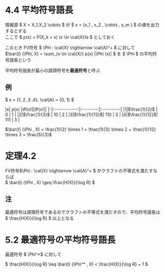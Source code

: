 # 4.4 平均符号語長
情報源 $ X = X\_1,X\_2 \cdots $ が $ x = \{x\_1 , x\_2 , \cdots , x\_m \} $ の値を出力するとする  
ここで $ p(x)  = P(X\_k = x) (x \in \cal{X})a $ としておく

このとき FV符号 $ \Phi : \cal{X} \rightarrow \cal{A}^+ $ に対して  
$\bar{l} (\Phi, X) = \sum\_{x \in \cal{X}} p(x) |\Phi (x)| $ を $ \Phi $ の平均符号語長という

平均符号語長が最小の語頭符号を**最適符号**と呼ぶ

## 例
$ x = \{1, 2 ,3 ,4\}, \cal{A} = \{0, 1\} $

|x|    $p(x)$    |$\Phi (x)$|$|\Phi(x)|$|
|-|:------------:|:--------:|:---------:|
|1|$\frac{1}{2}$ |    0     |     1     |
|2|$\frac{1}{3}$ |   10     |     2     |
|3|$\frac{1}{12}$|   110    |     3     |
|4|$\frac{1}{12}$|   111    |     3     |

$\bar{l} (\Phi , X) = \frac{1}{2} \times 1 + \frac{1}{3} \times 2 + \frac{1}{12} \times 3 = \frac{5}{3}$

# 定理4.2
FV符号$\Phi : \cal{X} \rightarrow \cal{A}^+ $ がクラフトの不等式を満たすならば  
$ \bar{l} (\Phi , X) \geq \frac{H(X)}{\log R} $

## 注
最適符号は語頭符号であるのでクラフトの不等式を満たすので、平均符号語長は $ \frac{H(X)}{\log R} $ 以上となる

# 5.2 最適符号の平均符号語長
最適符号 $ \Phi^\*$ に対して

$ \frac{H(X)}{\log R} \leq \bar{l} (\Phi^\* , X) < \frac{H(X)}{\log R} + 1 $
